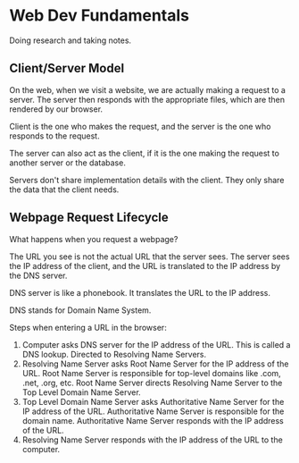 # Web Dev Fundamentals

Doing research and taking notes.

## Client/Server Model

On the web, when we visit a website, we are actually making a request to a server. The server then responds with the appropriate files, which are then rendered by our browser.

Client is the one who makes the request, and the server is the one who responds to the request.

The server can also act as the client, if it is the one making the request to another server or the database.

Servers don't share implementation details with the client. They only share the data that the client needs.

## Webpage Request Lifecycle

What happens when you request a webpage?

The URL you see is not the actual URL that the server sees. The server sees the IP address of the client, and the URL is translated to the IP address by the DNS server.

DNS server is like a phonebook. It translates the URL to the IP address.

DNS stands for Domain Name System.

Steps when entering a URL in the browser:

1. Computer asks DNS server for the IP address of the URL. This is called a DNS lookup. Directed to Resolving Name Servers.
2. Resolving Name Server asks Root Name Server for the IP address of the URL. Root Name Server is responsible for top-level domains like .com, .net, .org, etc. Root Name Server directs Resolving Name Server to the Top Level Domain Name Server.
3. Top Level Domain Name Server asks Authoritative Name Server for the IP address of the URL. Authoritative Name Server is responsible for the domain name. Authoritative Name Server responds with the IP address of the URL.
4. Resolving Name Server responds with the IP address of the URL to the computer.
